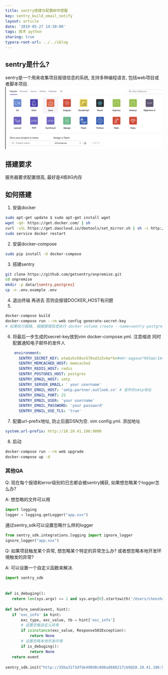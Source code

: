 ```yaml
---
title: sentry搭建与配置邮件提醒
key: sentry_build_email_notify
layout: article
date: '2019-05-27 14:30:00'
tags: 技术 python
sharing: true
typora-root-url: ../../iblog
---
```


## sentry是什么?
sentry是一个用来收集项目报错信息的系统, 支持多种编程语言, 包括web项目或者脚本项目.
![sentry_create_project](/img/sentry_create_project.png)

## 搭建要求
服务器要求配置很高, 最好是4核8G内存

## 如何搭建
1.  安装docker
```bash
sudo apt-get update $ sudo apt-get install wget
wget -qO- https://get.docker.com/ | sh
curl -sSL https://get.daocloud.io/daotools/set_mirror.sh | sh -s http://4031ebb7.m.daocloud.io
sudo service docker restart
```
2.  安装docker-compose
```bash
sudo pip install -U docker-compose
```
3.  搭建sentry
```bash
git clone https://github.com/getsentry/onpremise.git
cd onpremise
mkdir -p data/{sentry,postgres}
cp -n .env.example .env
```
4.  退出终端 再进去 否则会报错DOCKER_HOST有问题
5.
 ```bash
docker-compose build
docker-compose run --rm web config generate-secret-key
# 如果执行报错, 根据报错信息执行 docker volume create --name=sentry-postgres    docker volume create --name=sentry-data
 ```
6.  将最后一步生成的secret-key放到vim docker-compose.yml. 注意缩进 同时配置通知电子邮件的发件人
```yml
    environment:
      SENTRY_SECRET_KEY: otw&skv58ov570sd3z5vke*kn#m4r-aqgaue*903q&r1m4unbt
      SENTRY_MEMCACHED_HOST: memcached
      SENTRY_REDIS_HOST: redis
      SENTRY_POSTGRES_HOST: postgres
      SENTRY_EMAIL_HOST: smtp
      SENTRY_SERVER_EMAIL: ' your username'
      SENTRY_EMAIL_HOST: 'smtp.partner.outlook.cn' # 发件的smtp地址
      SENTRY_EMAIL_PORT: 25
      SENTRY_EMAIL_USER: 'your username'
      SENTRY_EMAIL_PASSWORD: 'your password'
      SENTRY_EMAIL_USE_TLS: 'true'
```
 7.  配置url-prefix地址, 防止后面DSN为空. vim config.yml. 添加地址
  ```yml
  system.url-prefix: http://10.10.41.106:9000
  ```

 8.  启动
 ```bash
 docker-compose run --rm web upgrade
 docker-compose up -d
 ```

 

### 其他QA

 Q: 现在每个报错和error级别的日志都会被sentry捕获, 如果想忽略某个logger怎么办?

 A: 
 想忽略的文件可以用

 ```python
 import logging
 logger = logging.getLogger("app.xxx")
 ```
 通过sentry_sdk可以设置忽略什么样的logger
 ```python
 from sentry_sdk.integrations.logging import ignore_logger
 ignore_logger("app.xxx")
 ```


 Q: 如果项目触发某个异常, 想忽略某个特定的异常怎么办? 或者想忽略本地开发环境触发的异常?

 A: 可以设置一个自定义函数来解决.

 ```python 
import sentry_sdk


def is_debuging():
    return len(sys.argv) == 1 and sys.argv[0].startswith('/Users/chenzhang/PycharmProjects')
  
def before_send(event, hint):
    if 'exc_info' in hint:
        exc_type, exc_value, tb = hint['exc_info']
        # 设置忽略自定义异常
        if isinstance(exc_value, Response502Exception):
            return None
        # 设置忽略本地开发环境
        if is_debuging():
            return None
    return event

sentry_sdk.init("http://35ba31f3dfde490d8c896ad688217cb9@10.10.41.106:9000/11",before_send=before_send)
 ```